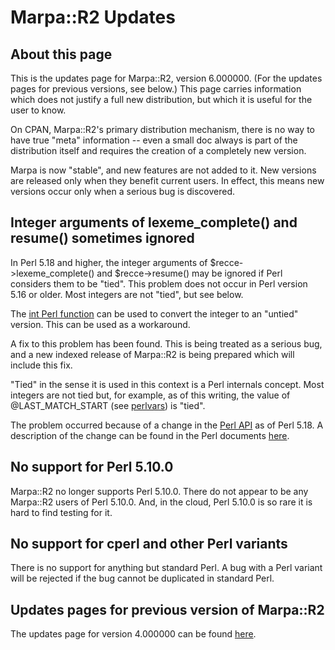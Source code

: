 # Marpa::R2 Updates

## About this page

This is the updates page for Marpa::R2,
version 6.000000.
(For the updates pages for previous versions, see below.)
This page carries information which does not justify
a full new distribution,
but which it is useful for the user to know.

On CPAN, Marpa::R2's primary distribution mechanism,
there is no way to have true "meta" information --
even a small doc always is part of the distribution itself
and requires the creation of a completely new version.

Marpa is now "stable", and new features are not added to it.
New versions are released only when they benefit current users.
In effect, this means new versions occur only when a serious
bug is discovered.

## Integer arguments of lexeme_complete() and resume() sometimes ignored

In Perl 5.18 and higher, the integer arguments of
$recce->lexeme_complete() and $recce->resume() may be ignored if Perl
considers them to be "tied".
This problem does not occur in Perl version 5.16 or older.
Most integers are not "tied", but see below.

The
[int Perl function](https://perldoc.perl.org/functions/int.html)
can be used to convert the integer to an
"untied" version.
This can be used as a workaround.

A fix to this problem has been found.
This is being treated as a serious bug,
and a new indexed release of Marpa::R2 is being prepared which
will include this fix.

"Tied" in the sense it is used in this context
is a Perl internals concept.
Most integers are not tied but,
for example, as of this writing,
the value of @LAST_MATCH_START
(see
[perlvars](https://perldoc.perl.org/perlvar.html#Variables-related-to-regular-expressions))
is "tied".

The problem occurred because of a change in the
[Perl API](https://perldoc.perl.org/perlapi.html)
as of Perl 5.18.
A description of the change can be found in the Perl
documents
[here](https://perldoc.perl.org/perlguts.html#What's-Really-Stored-in-an-SV%3f).

## No support for Perl 5.10.0

Marpa::R2 no longer supports Perl 5.10.0.
There do not appear to be any Marpa::R2 users
of Perl 5.10.0.
And, in the cloud,
Perl 5.10.0 is so rare it is hard to find testing for it.

## No support for cperl and other Perl variants

There is no support for anything but standard Perl.  A bug with a Perl variant will be rejected
if the bug cannot be duplicated in standard Perl.

## Updates pages for previous version of Marpa::R2

The updates page for version 4.000000 can be found
[here](https://github.com/jeffreykegler/Marpa--R2/blob/f2a676b760de8fd0e41669806744503253d76bd6/UPDATES.md).
